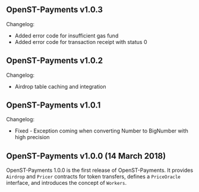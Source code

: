## OpenST-Payments v1.0.3

Changelog:
- Added error code for insufficient gas fund
- Added error code for transaction receipt with status 0  
 
## OpenST-Payments v1.0.2

Changelog:
- Airdrop table caching and integration

## OpenST-Payments v1.0.1

Changelog:
- Fixed - Exception coming when converting Number to BigNumber  with high precision

## OpenST-Payments v1.0.0 (14 March 2018)

OpenST-Payments 1.0.0 is the first release of OpenST-Payments. It provides `Airdrop` and `Pricer` contracts for token transfers, defines a `PriceOracle` interface, and introduces the concept of `Workers`.
